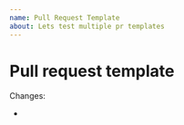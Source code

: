 ```yaml
---
name: Pull Request Template
about: Lets test multiple pr templates
---
```


# Pull request template

Changes:

*

